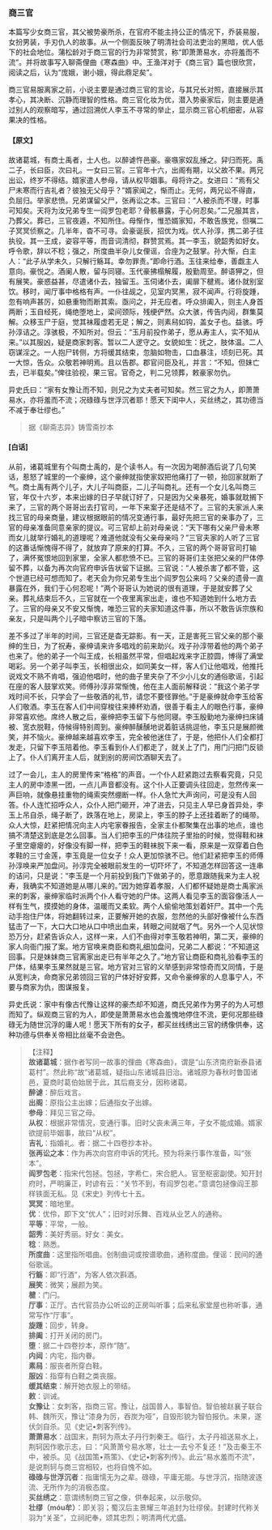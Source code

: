 <script type="text/javascript">
    var head = document.getElementsByTagName('head')[0];
    cssURL = '/public/liao.css';
    linkTag = document.createElement('link');
    linkTag.href = cssURL;
    linkTag.setAttribute('type','text/css');
    linkTag.setAttribute('rel','stylesheet');
    head.appendChild(linkTag);
</script>
### 商三官

本篇写少女商三官，其父被势豪所杀，在官府不能主持公正的情况下，乔装易服，女扮男装，手刃仇人的故事。从一个侧面反映了明清社会司法吏治的黑暗，优人低下的社会地位。蒲松龄对于商三官的行为非常赞赏，称“即萧萧易水，亦将羞而不流”。并将故事写入聊斋俚曲《寒森曲》中。王渔洋对于《商三官》篇也很欣赏，阅读之后，认为“庞娥，谢小娥，得此鼎足矣”。

商三官易服离家之前，小说主要是通过商三官的言论，与其兄长对照，直接展示其孝心，其决断、沉静而理智的性格。商三官化妆为优，潜入势豪家后，则主要是通过别人的观察暗写，通过回溯优人李玉不寻常的举止，显示商三官心机细密，从容果决的性格。

#### 【原文】
<section>
故诸葛城，有商士禹者，士人也。以醉谑忤邑豪。豪嗾家奴乱捶之。舁归而死。禹二子，长曰臣，次曰礼。一女曰三官。三官年十六，出阁有期，以父故不果。两兄出讼，终岁不得结。婿家遣人参母，请从权毕姻事。母将许之。女进曰：“焉有父尸未寒而行吉礼者？彼独无父母乎？”婿家闻之，惭而止。无何，两兄讼不得直，负屈归。举家悲愤。兄弟谋留父尸，张再讼之本。三官曰：“人被杀而不理，时事可知矣。天将为汝兄弟专生一阎罗包老耶？骨骸暴露，于心何忍矣。”二兄服其言，乃葬父。葬已，三官夜遁，不知所住。母惭作，惟恐婿家知，不敢告族党，但嘱二子冥冥侦察之。几半年，杳不可寻。会豪诞辰，招优为戏。优人孙淳，携二弟子往执役。其一王成，姿容平等，而音词清彻，群赞赏焉。其一李玉，貌韶秀如好女。呼令歌，辞以不稔；强之，所度曲半杂儿女俚谣，合座为之鼓掌。孙大惭，白主人：“此子从学未久，只解行觞耳。幸勿罪责。”即命行酒。玉往来给奉，善觑主人意向。豪悦之。酒阑人散，留与同寝。玉代豪拂榻解履，殷勤周至。醉语狎之，但有展笑。豪惑益甚，尽遣诸仆去，独留玉。玉伺诸仆去，阖扉下楗焉。诸仆就别室饮。移时，闻厅事中格格有声。一仆往觇之，见室内冥黑，寂不闻声。行将旋踵，忽有响声甚厉，如悬重物而断其索。亟问之，并无应者。呼众排阖入，则主人身首两断；玉自经死，绳绝堕地上，梁间颈际，残绠俨然。众大骇，传告内闼，群集莫解。众移玉尸于庭，觉其袜履虚若无足；解之，则素舄如钩，盖女子也。益骇。呼孙淳诘之。淳骇极，不知所对。但云：“玉月前投作弟子，愿从寿主人，实不知从来。”以其服凶，疑是商家刺客。暂以二人逻守之。女貌如生：抚之，肢体温。二人窃谋淫之。一人抱尸转侧，方将缓其结束，忽脑如物击，口血暴注，顷刻已死。其一大惊，告众。众敬若神明焉。且以告郡。郡官问臣及礼，并言：“不知。但妹亡去，已半载矣。”俾往验视，果三官。官奇之，判二兄领葬，敕豪家勿仇。

异史氏曰：“家有女豫让而不知，则兄之为丈夫者可知矣。然三官之为人，即萧萧易水，亦将羞而不流；况碌碌与世浮沉者耶！愿天下闺中人，买丝绣之，其功德当不减于奉壮缪也。”

</section>

> 据《聊斋志异》铸雪斋抄本

#### [白话]
<aside>

从前，诸葛城里有个叫商士禹的，是个读书人。有一次因为喝醉酒后说了几句笑话，惹怒了城里的一个豪绅，这个豪绅就指使家奴把他痛打了一顿，抬回家就断了气。商士禹有两个儿子，大儿子叫商臣，二儿子叫商礼。还有一个女儿名叫商三官，年仅十六岁，本来出嫁的日子早就订好了，只是因为父亲暴死，婚事就耽搁下来了，三官的两个哥哥出去打官司，一年下来案子还是结不了。三官的夫家派人来找三官的母亲商量，建议根据眼前的情况变通行事，最好先把三官的亲事办了，三官的母亲准备同意亲家的提议。可三官却上前对母亲说：“天下哪有父亲尸骨未寒而女儿就举行婚礼的道理呢？难道他就没有父亲母亲吗？”三官夫家的人听了三官的这番话惭愧得不得了，就放弃了原来的打算。不久，三官的两个哥哥官司打输了，满怀冤恨地回到家里，全家人都悲愤不已。三官的哥哥们主张把父亲的尸体停留不葬，以备为再次向官府申诉告状留下证据。三官说：“人被杀害了都不管，这个世道已经可想而知了。老天会为你兄弟专生出个阎罗包公来吗？父亲的遗骨一直暴露在外，我们于心何忍呢！”两个哥哥认为她说的很有道理，于是就安葬了父亲。葬礼结束后不久，三官就在一个夜里离家出走，谁也不知道她到什么地方去了。三官的母亲又不安又惭愧，唯恐三官的夫家知道这件事，所以不敢告诉宗族和亲友，只是叫两个儿子暗中察访三官的下落。

差不多过了半年的时间，三官还是杳无踪影。有一天，正是害死三官父亲的那个豪绅的生日，为了祝寿，豪绅请来许多唱戏的前来助兴。戏子孙淳带着他的两个弟子也来了。他的弟子一个叫王成，长相虽然平常，但唱起戏来字正腔圆，博得了满堂喝彩。另一个弟子叫李玉，长相很出众，如同美女一样，客人们让他唱戏，他推托说戏文不熟不肯唱，强迫他唱时，他的曲子里夹杂了不少小儿女的通俗歌谣，引起在座的客人鼓掌欢笑。师傅孙淳非常惭愧，他在主人面前解释说：“我这个弟子学戏时间不长，只学会了一些敬酒的礼节，请您不要怪罪他。”于是豪绅就命李玉给客人们敬酒。李玉在客人们中间穿梭往来捧杯劝酒，很善于看主人的眼色行事，豪绅非常喜欢他。席终人散之后，豪绅把李玉留下与他同寝。李玉殷勤地为豪绅扫床铺被、宽衣脱鞋，侍候得特别周到。豪绅醉醺醺地说着脏话挑逗他，李玉只是展颜微笑，并不恼火。豪绅越来越喜欢李玉，完全被他迷住了，于是，他把仆人们全都打发走，只留下李玉陪着他。李玉看到仆人们都走了，就关上了门，用门闩把门反锁上了。仆人们离开主人后，就到别的房间饮酒聊天去了。

过了一会儿，主人的房里传来“格格”的声音。一个仆人赶紧跑过去察看究竟，只见主人的房中漆黑一团，一点儿声音都没有。这个仆人正要调头往回走，忽然传来一声巨响，就像悬挂重物的绳索突然绷断一样。仆人急忙大声询问，可是没有人回答。仆人连忙招呼众人，众仆人把门砸开，冲了进去，只见主人早已身首异处，李玉上吊自杀，绳子断了，跌落在地上，房梁上，李玉的脖子上还挂着断了的绳带。众人大惊，赶紧把情况向主人内宅家眷报告，全家主仆都聚集在出事的地点，谁也搞不清楚这到底是怎么回事。当人们把李玉的尸体往院子里抬的时候，觉得鞋和袜子里空瘪瘪的，好像没有脚一样，把李玉的鞋袜脱下来一看，原来是一双穿着白色孝鞋的三寸金莲，李玉竟是一位女子！众人更加惊骇不已。他们赶紧把李玉的师傅孙淳唤来严加盘问。孙淳完全被眼前发生的一切吓坏了，不知道怎样回答这一连串的诘问，只是说：“李玉是一个月前投到我门下做弟子的，愿意跟随我来为主人祝寿，我确实不知道她是从哪儿来的。”因为她穿着孝服，人们都怀疑她是商士禹家派来的刺客，豪绅家临时派两个仆人看守她的尸体。这两人看见李玉的面容像活人一样有生气，摸摸她的身体，温暖而又柔软。两个人偷偷地策划着奸尸。其中一个先动手抱住尸体，将她翻转过来，正要解开她的衣服，忽然他的头部好像被什么东西猛击了一下，大口大口地从口中喷出血来，转眼之间就咽了气。另外一个人见状惊恐万分，赶紧告诉众人，这样一来，人们不由得对李玉敬若神明，第二天，豪绅的家人向衙门报了案。地方官唤来商臣和商礼细加盘问，兄弟二人都说：“不知道这回事。只是妹妹商三官离家出走已有半年之久了。”地方官让商臣和商礼验看李玉的尸体，结果李玉果然就是三官。地方官对三官的义举感到非常惊奇而又同情，于是从宽判决，命商家兄弟领回三官的尸体好好安葬，又命令豪绅家的人息事宁人，不要与商家为仇，图谋报复。

异史氏说：家中有像古代豫让这样的豪杰却不知道，商氏兄弟作为男子的为人可想而知了。纵观商三官的为人，即使是萧萧易水也会羞愧地停住不流，更何况那些碌碌无为随世沉浮的庸人呢！愿天下所有的女子，都买丝线绣出三官的绣像供奉，这种功德与供奉关帝相比丝毫不会逊色。

</aside>

> 【注释】  
<b>故诸葛城</b>：据作者写同一故事的俚曲《寒森曲》，谓是“山东济南府新泰县诸葛村”。然此称“故”诸葛城，疑指山东诸城县旧治。诸城原为春秋时鲁国诸邑，夏商时葛伯始居于此，其后裔支分，因称诸葛。  
<b>醉谑</b>：醉后戏言。  
<b>出阁</b>：原指公主出嫁；后通指女子出嫁。  
<b>参母</b>：拜见三官之母。  
<b>从权</b>：根据非常情况，变通行事。旧时父丧未满三年，子女不能成婚。婿家欲提前毕姻事，故曰“从权”。  
<b>吉礼</b>：指婚礼。者：据二十四卷抄本补。  
<b>张再讼之本</b>：作为再次向宫府申诉的凭托。预为将来行事作准备，叫“张本”。  
<b>阎罗包老</b>：指宋代包拯。包拯，字希仁，宋合肥人。官至枢密副使。知开封府时，严明廉正，时谚有云：“关节不到，有阎罗包老。”意谓包拯像阎王那样铁面无私。见《宋史》列传七十五。  
<b>冥冥</b>：暗地里。  
<b>优</b>：优伶，即下文“优人”；旧时对乐舞、百戏从业艺人的通称。  
<b>平等</b>：平常，一般。  
<b>韶秀</b>：美好秀丽。好女：美女。  
<b>稔</b>：熟悉。  
<b>所度曲</b>：这里指所唱曲。创制曲词或按谱歌曲，通称度曲。俚谣：民间的通俗歌谣。  
<b>行觞</b>：即“行酒”，为客人依次斟酒。  
<b>展笑</b>：微笑；展颜为笑。  
<b>楗</b>：门闩。  
<b>厅事</b>：正厅。古代官员办公听讼的正房叫听事；后来私家堂屋也称听事，通常写作“厅事”。  
<b>旋踵</b>：回步，转身。  
<b>排阖</b>：打开关闭的房门。  
<b>堕</b>：据二十四卷抄本，原作“随”。  
<b>内闼</b>：内宅，指内眷。  
<b>素舄</b>：服丧者所穿白鞋。  
<b>服凶</b>：指穿有白鞋之类丧服。  
<b>缓其结束</b>：解开她衣服上的带结。  
<b>敕</b>：训诫。  
<b>女豫让</b>：女刺客，指商三官。豫让，战国普人，事智伯。智伯被赵襄子联合韩、魏所灭，豫让“漆身为厉，吞炭为哑”，自毁形貌为智伯报仇。未果，遂伏剑自杀。见《史记•刺客列传》。  
<b>萧萧易水</b>：战国末，荆轲为燕太子丹行刺秦王。临行，太子丹祖送易水上，荆轲因作歌示志，曰：“风萧萧兮易水寒，壮士一去兮不复还！”及击秦王不中，被杀。见《战国策•燕策》、《史记•刺客列传》。此云“易水羞而不流”，是说荆轲与商三宫相较，也将自愧不如。  
<b>碌碌与世浮沉者</b>：指庸懦无为之辈。碌碌，平庸无能。与世浮沉，指随波逐流、无所作为的消极态度。  
<b>买丝绣之</b>：意谓绣制商三官之像，供奉起来，以示敬仰。  
<b>壮缪（móu牟）</b>：即关羽；蜀汉后主景耀三年追封为壮缪侯。封建时代称关羽为“关圣”，立祠祀奉，颂其忠烈；明清两代尤盛。  
